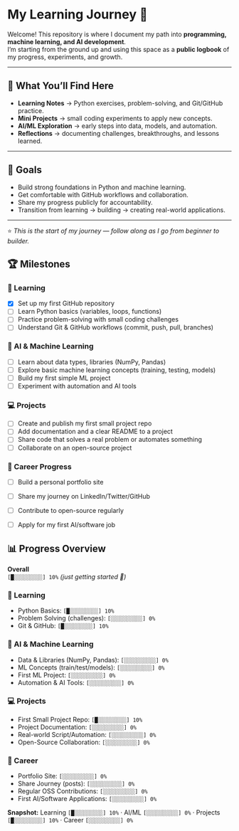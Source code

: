# My Learning Journey 🚀

Welcome! This repository is where I document my path into **programming, machine learning, and AI development**.  
I’m starting from the ground up and using this space as a **public logbook** of my progress, experiments, and growth.  

---

## 🌱 What You’ll Find Here
- **Learning Notes** → Python exercises, problem-solving, and Git/GitHub practice.  
- **Mini Projects** → small coding experiments to apply new concepts.  
- **AI/ML Exploration** → early steps into data, models, and automation.  
- **Reflections** → documenting challenges, breakthroughs, and lessons learned.  

---

## 🎯 Goals
- Build strong foundations in Python and machine learning.  
- Get comfortable with GitHub workflows and collaboration.  
- Share my progress publicly for accountability.  
- Transition from learning → building → creating real-world applications.  

---

⭐ *This is the start of my journey — follow along as I go from beginner to builder.*  

## 🏆 Milestones

### 📖 Learning
- [x] Set up my first GitHub repository  
- [ ] Learn Python basics (variables, loops, functions)  
- [ ] Practice problem-solving with small coding challenges  
- [ ] Understand Git & GitHub workflows (commit, push, pull, branches)  

### 🤖 AI & Machine Learning
- [ ] Learn about data types, libraries (NumPy, Pandas)  
- [ ] Explore basic machine learning concepts (training, testing, models)  
- [ ] Build my first simple ML project  
- [ ] Experiment with automation and AI tools  

### 💻 Projects
- [ ] Create and publish my first small project repo  
- [ ] Add documentation and a clear README to a project  
- [ ] Share code that solves a real problem or automates something  
- [ ] Collaborate on an open-source project  

### 🚀 Career Progress
- [ ] Build a personal portfolio site  
- [ ] Share my journey on LinkedIn/Twitter/GitHub  
- [ ] Contribute to open-source regularly  
- [ ] Apply for my first AI/software job  


## 📊 Progress Overview

**Overall**  
`[█░░░░░░░░░] 10%`  *(just getting started 🚀)*  

### 📖 Learning
- Python Basics: `[█░░░░░░░░░] 10%`
- Problem Solving (challenges): `[░░░░░░░░░░] 0%`
- Git & GitHub: `[█░░░░░░░░░] 10%`

### 🤖 AI & Machine Learning
- Data & Libraries (NumPy, Pandas): `[░░░░░░░░░░] 0%`
- ML Concepts (train/test/models): `[░░░░░░░░░░] 0%`
- First ML Project: `[░░░░░░░░░░] 0%`
- Automation & AI Tools: `[░░░░░░░░░░] 0%`

### 💻 Projects
- First Small Project Repo: `[█░░░░░░░░░] 10%`
- Project Documentation: `[░░░░░░░░░░] 0%`
- Real-world Script/Automation: `[░░░░░░░░░░] 0%`
- Open-Source Collaboration: `[░░░░░░░░░░] 0%`

### 🚀 Career
- Portfolio Site: `[░░░░░░░░░░] 0%`
- Share Journey (posts): `[░░░░░░░░░░] 0%`
- Regular OSS Contributions: `[░░░░░░░░░░] 0%`
- First AI/Software Applications: `[░░░░░░░░░░] 0%`

**Snapshot:** Learning `[█░░░░░░░░░] 10%` · AI/ML `[░░░░░░░░░░] 0%` · Projects `[█░░░░░░░░░] 10%` · Career `[░░░░░░░░░░] 0%`
